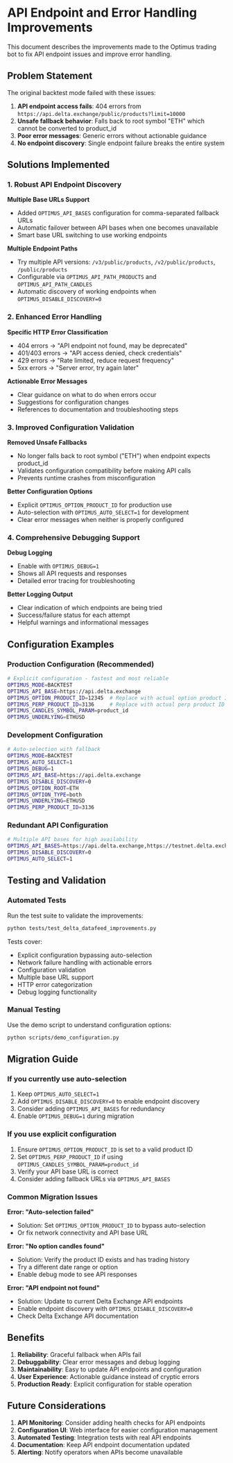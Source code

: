 # API Endpoint and Error Handling Improvements

This document describes the improvements made to the Optimus trading bot to fix API endpoint issues and improve error handling.

## Problem Statement

The original backtest mode failed with these issues:

1. **API endpoint access fails**: 404 errors from `https://api.delta.exchange/public/products?limit=10000`
2. **Unsafe fallback behavior**: Falls back to root symbol "ETH" which cannot be converted to product_id
3. **Poor error messages**: Generic errors without actionable guidance
4. **No endpoint discovery**: Single endpoint failure breaks the entire system

## Solutions Implemented

### 1. Robust API Endpoint Discovery

**Multiple Base URLs Support**
- Added `OPTIMUS_API_BASES` configuration for comma-separated fallback URLs
- Automatic failover between API bases when one becomes unavailable
- Smart base URL switching to use working endpoints

**Multiple Endpoint Paths**
- Try multiple API versions: `/v3/public/products`, `/v2/public/products`, `/public/products`
- Configurable via `OPTIMUS_API_PATH_PRODUCTS` and `OPTIMUS_API_PATH_CANDLES`
- Automatic discovery of working endpoints when `OPTIMUS_DISABLE_DISCOVERY=0`

### 2. Enhanced Error Handling

**Specific HTTP Error Classification**
- 404 errors → "API endpoint not found, may be deprecated"
- 401/403 errors → "API access denied, check credentials"
- 429 errors → "Rate limited, reduce request frequency"
- 5xx errors → "Server error, try again later"

**Actionable Error Messages**
- Clear guidance on what to do when errors occur
- Suggestions for configuration changes
- References to documentation and troubleshooting steps

### 3. Improved Configuration Validation

**Removed Unsafe Fallbacks**
- No longer falls back to root symbol ("ETH") when endpoint expects product_id
- Validates configuration compatibility before making API calls
- Prevents runtime crashes from misconfiguration

**Better Configuration Options**
- Explicit `OPTIMUS_OPTION_PRODUCT_ID` for production use
- Auto-selection with `OPTIMUS_AUTO_SELECT=1` for development
- Clear error messages when neither is properly configured

### 4. Comprehensive Debugging Support

**Debug Logging**
- Enable with `OPTIMUS_DEBUG=1`
- Shows all API requests and responses
- Detailed error tracing for troubleshooting

**Better Logging Output**
- Clear indication of which endpoints are being tried
- Success/failure status for each attempt
- Helpful warnings and informational messages

## Configuration Examples

### Production Configuration (Recommended)
```bash
# Explicit configuration - fastest and most reliable
OPTIMUS_MODE=BACKTEST
OPTIMUS_API_BASE=https://api.delta.exchange
OPTIMUS_OPTION_PRODUCT_ID=12345  # Replace with actual option product ID
OPTIMUS_PERP_PRODUCT_ID=3136     # Replace with actual perp product ID
OPTIMUS_CANDLES_SYMBOL_PARAM=product_id
OPTIMUS_UNDERLYING=ETHUSD
```

### Development Configuration
```bash
# Auto-selection with fallback
OPTIMUS_MODE=BACKTEST
OPTIMUS_AUTO_SELECT=1
OPTIMUS_DEBUG=1
OPTIMUS_API_BASE=https://api.delta.exchange
OPTIMUS_DISABLE_DISCOVERY=0
OPTIMUS_OPTION_ROOT=ETH
OPTIMUS_OPTION_TYPE=both
OPTIMUS_UNDERLYING=ETHUSD
OPTIMUS_PERP_PRODUCT_ID=3136
```

### Redundant API Configuration
```bash
# Multiple API bases for high availability
OPTIMUS_API_BASES=https://api.delta.exchange,https://testnet.delta.exchange
OPTIMUS_DISABLE_DISCOVERY=0
OPTIMUS_AUTO_SELECT=1
```

## Testing and Validation

### Automated Tests
Run the test suite to validate the improvements:
```bash
python tests/test_delta_datafeed_improvements.py
```

Tests cover:
- Explicit configuration bypassing auto-selection
- Network failure handling with actionable errors
- Configuration validation
- Multiple base URL support
- HTTP error categorization
- Debug logging functionality

### Manual Testing
Use the demo script to understand configuration options:
```bash
python scripts/demo_configuration.py
```

## Migration Guide

### If you currently use auto-selection
1. Keep `OPTIMUS_AUTO_SELECT=1`
2. Add `OPTIMUS_DISABLE_DISCOVERY=0` to enable endpoint discovery
3. Consider adding `OPTIMUS_API_BASES` for redundancy
4. Enable `OPTIMUS_DEBUG=1` during migration

### If you use explicit configuration
1. Ensure `OPTIMUS_OPTION_PRODUCT_ID` is set to a valid product ID
2. Set `OPTIMUS_PERP_PRODUCT_ID` if using `OPTIMUS_CANDLES_SYMBOL_PARAM=product_id`
3. Verify your API base URL is correct
4. Consider adding fallback URLs via `OPTIMUS_API_BASES`

### Common Migration Issues

**Error: "Auto-selection failed"**
- Solution: Set `OPTIMUS_OPTION_PRODUCT_ID` to bypass auto-selection
- Or fix network connectivity and API base URL

**Error: "No option candles found"**
- Solution: Verify the product ID exists and has trading history
- Try a different date range or option
- Enable debug mode to see API responses

**Error: "API endpoint not found"**
- Solution: Update to current Delta Exchange API endpoints
- Enable endpoint discovery with `OPTIMUS_DISABLE_DISCOVERY=0`
- Check Delta Exchange API documentation

## Benefits

1. **Reliability**: Graceful fallback when APIs fail
2. **Debuggability**: Clear error messages and debug logging
3. **Maintainability**: Easy to update API endpoints and configuration
4. **User Experience**: Actionable guidance instead of cryptic errors
5. **Production Ready**: Explicit configuration for stable operation

## Future Considerations

1. **API Monitoring**: Consider adding health checks for API endpoints
2. **Configuration UI**: Web interface for easier configuration management
3. **Automated Testing**: Integration tests with real API endpoints
4. **Documentation**: Keep API endpoint documentation updated
5. **Alerting**: Notify operators when APIs become unavailable